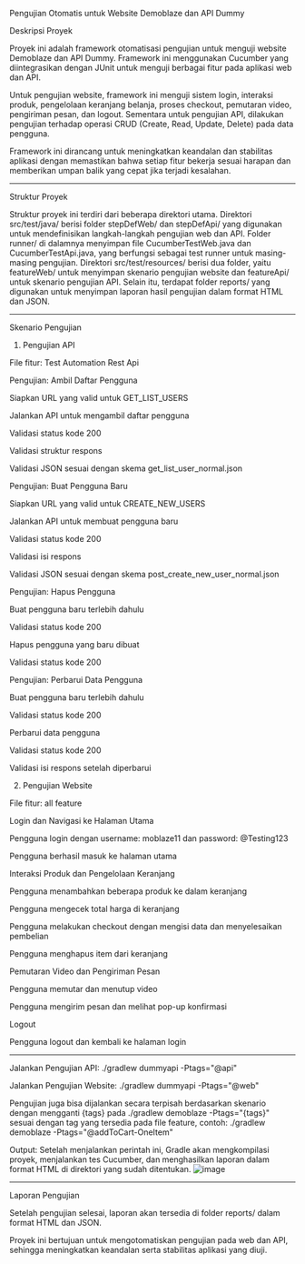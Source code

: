 Pengujian Otomatis untuk Website Demoblaze dan API Dummy

Deskripsi Proyek

Proyek ini adalah framework otomatisasi pengujian untuk menguji website Demoblaze dan API Dummy. Framework ini menggunakan Cucumber yang diintegrasikan dengan JUnit untuk menguji berbagai fitur pada aplikasi web dan API.

Untuk pengujian website, framework ini menguji sistem login, interaksi produk, pengelolaan keranjang belanja, proses checkout, pemutaran video, pengiriman pesan, dan logout. Sementara untuk pengujian API, dilakukan pengujian terhadap operasi CRUD (Create, Read, Update, Delete) pada data pengguna.

Framework ini dirancang untuk meningkatkan keandalan dan stabilitas aplikasi dengan memastikan bahwa setiap fitur bekerja sesuai harapan dan memberikan umpan balik yang cepat jika terjadi kesalahan.

-------------------------------------------------------------

Struktur Proyek

Struktur proyek ini terdiri dari beberapa direktori utama. Direktori src/test/java/ berisi folder stepDefWeb/ dan stepDefApi/ yang digunakan untuk mendefinisikan langkah-langkah pengujian web dan API. Folder runner/ di dalamnya menyimpan file CucumberTestWeb.java dan CucumberTestApi.java, yang berfungsi sebagai test runner untuk masing-masing pengujian. Direktori src/test/resources/ berisi dua folder, yaitu featureWeb/ untuk menyimpan skenario pengujian website dan featureApi/ untuk skenario pengujian API. Selain itu, terdapat folder reports/ yang digunakan untuk menyimpan laporan hasil pengujian dalam format HTML dan JSON.

---------------------------------------------------------

Skenario Pengujian

1. Pengujian API

File fitur: Test Automation Rest Api

Pengujian: Ambil Daftar Pengguna

Siapkan URL yang valid untuk GET_LIST_USERS

Jalankan API untuk mengambil daftar pengguna

Validasi status kode 200

Validasi struktur respons

Validasi JSON sesuai dengan skema get_list_user_normal.json


Pengujian: Buat Pengguna Baru

Siapkan URL yang valid untuk CREATE_NEW_USERS

Jalankan API untuk membuat pengguna baru

Validasi status kode 200

Validasi isi respons

Validasi JSON sesuai dengan skema post_create_new_user_normal.json


Pengujian: Hapus Pengguna

Buat pengguna baru terlebih dahulu

Validasi status kode 200

Hapus pengguna yang baru dibuat

Validasi status kode 200


Pengujian: Perbarui Data Pengguna

Buat pengguna baru terlebih dahulu

Validasi status kode 200

Perbarui data pengguna

Validasi status kode 200

Validasi isi respons setelah diperbarui



2. Pengujian Website

File fitur: all feature

Login dan Navigasi ke Halaman Utama

Pengguna login dengan username: moblaze11 dan password: @Testing123

Pengguna berhasil masuk ke halaman utama

Interaksi Produk dan Pengelolaan Keranjang

Pengguna menambahkan beberapa produk ke dalam keranjang

Pengguna mengecek total harga di keranjang

Pengguna melakukan checkout dengan mengisi data dan menyelesaikan pembelian

Pengguna menghapus item dari keranjang

Pemutaran Video dan Pengiriman Pesan

Pengguna memutar dan menutup video

Pengguna mengirim pesan dan melihat pop-up konfirmasi

Logout

Pengguna logout dan kembali ke halaman login

---------------------------------------------------

Jalankan Pengujian API:
./gradlew dummyapi -Ptags="@api"   

Jalankan Pengujian Website:
./gradlew dummyapi -Ptags="@web"

Pengujian juga bisa dijalankan secara terpisah berdasarkan skenario dengan mengganti {tags} pada ./gradlew demoblaze -Ptags="{tags}"  sesuai dengan tag yang tersedia pada file feature, contoh:
./gradlew demoblaze -Ptags="@addToCart-OneItem" 

Output: Setelah menjalankan perintah ini, Gradle akan mengkompilasi proyek, menjalankan tes Cucumber, dan menghasilkan laporan dalam format HTML di direktori yang sudah ditentukan.
![image](https://github.com/user-attachments/assets/c2977f2c-60cf-44af-adf3-0e7a22968a78)


----------------------------------------------------

Laporan Pengujian

Setelah pengujian selesai, laporan akan tersedia di folder reports/ dalam format HTML dan JSON.

Proyek ini bertujuan untuk mengotomatiskan pengujian pada web dan API, sehingga meningkatkan keandalan serta stabilitas aplikasi yang diuji.

